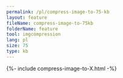 ```yaml
---
permalink: /pl/compress-image-to-75-kb
layout: feature
fileName: compress-image-to-75kb
folderName: feature
tool: imgcompression
lang: pl
size: 75
type: kb
---
```


{%- include compress-image-to-X.html -%}
